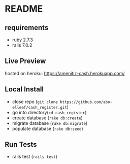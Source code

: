 # README


## requirements 



* ruby 2.7.3 
* rails 7.0.2


## Live Preview 

hosted on heroku: https://amenitiz-cash.herokuapp.com/

## Local Install

* close repo (`git clone https://github.com/abo-elleef/cash_register.git`)
* go into directory(`cd cash_register`)
* create database (`rake db:create`)
* migrate database (`rake db:migrate`)
* populate database (`rake db:seed`)

## Run Tests

* rails test (`rails test`)

